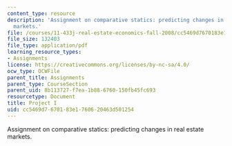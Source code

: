 ```yaml
---
content_type: resource
description: 'Assignment on comparative statics: predicting changes in real estate
  markets.'
file: /courses/11-433j-real-estate-economics-fall-2008/cc5469d7670183e1760620463d501254_ps1_08.pdf
file_size: 132403
file_type: application/pdf
learning_resource_types:
- Assignments
license: https://creativecommons.org/licenses/by-nc-sa/4.0/
ocw_type: OCWFile
parent_title: Assignments
parent_type: CourseSection
parent_uid: 8b113727-f7ea-1b88-6760-150fb45fc693
resourcetype: Document
title: Project I
uid: cc5469d7-6701-83e1-7606-20463d501254
---
```

Assignment on comparative statics: predicting changes in real estate markets.